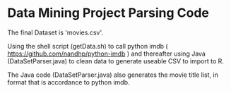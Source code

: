 # Data Mining Project Parsing Code

The final Dataset is 'movies.csv'.

Using the shell script (getData.sh) to call python imdb ( https://github.com/nandhp/python-imdb ) and thereafter using Java (DataSetParser.java) to clean data to generate useable CSV to import to R.

The Java code (DataSetParser.java) also generates the movie title list, in format that is accordance to python imdb.
